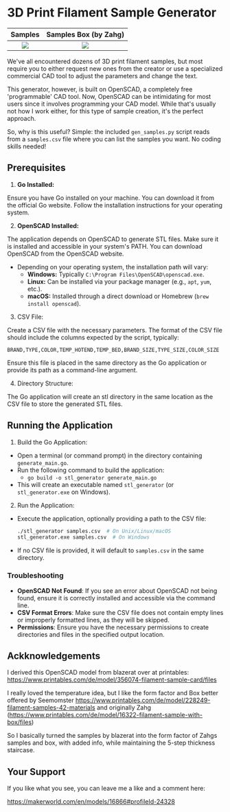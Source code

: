 # 3D Print Filament Sample Generator

|        Samples        |   Samples Box (by Zahg)   |
| :-------------------: | :-----------------------: |
| ![](docs/samples.png) | ![](docs/samples_box.png) |

We've all encountered dozens of 3D print filament samples, but most require you
to either request new ones from the creator or use a specialized commercial CAD
tool to adjust the parameters and change the text.

This generator, however, is built on OpenSCAD, a completely free 'programmable'
CAD tool. Now, OpenSCAD can be intimidating for most users since it involves
programming your CAD model. While that's usually not how I work either, for this
type of sample creation, it's the perfect approach.

So, why is this useful? Simple: the included `gen_samples.py` script reads from a
`samples.csv` file where you can list the samples you want. No coding skills
needed!

## Prerequisites

1. **Go Installed:**

Ensure you have Go installed on your machine. You can download it from the
official Go website. Follow the installation instructions for your operating
system.

2. **OpenSCAD Installed:**

The application depends on OpenSCAD to generate STL files. Make sure it is installed and accessible in your system's PATH. You can download OpenSCAD from the OpenSCAD website.

- Depending on your operating system, the installation path will vary:
  - **Windows:** Typically `C:\Program Files\OpenSCAD\openscad.exe`.
  - **Linux:** Can be installed via your package manager (e.g., `apt`, `yum`, etc.).
  - **macOS:** Installed through a direct download or Homebrew (`brew install openscad`).

3. CSV File:

Create a CSV file with the necessary parameters. The format of the CSV file
should include the columns expected by the script, typically:

```
BRAND,TYPE,COLOR,TEMP_HOTEND,TEMP_BED,BRAND_SIZE,TYPE_SIZE,COLOR_SIZE
```
Ensure this file is placed in the same directory as the Go application or
provide its path as a command-line argument.

4. Directory Structure:

The Go application will create an stl directory in the same location as the CSV
file to store the generated STL files.

## Running the Application

1. Build the Go Application:

- Open a terminal (or command prompt) in the directory containing `generate_main.go`.
- Run the following command to build the application:
  - `go build -o stl_generator generate_main.go`
- This will create an executable named `stl_generator` (or `stl_generator.exe` on Windows).

2. Run the Application:

- Execute the application, optionally providing a path to the CSV file:
  ``` bash 
  ./stl_generator samples.csv  # On Unix/Linux/macOS
  stl_generator.exe samples.csv  # On Windows
  ```
- If no CSV file is provided, it will default to `samples.csv` in the same
  directory.

### Troubleshooting

- **OpenSCAD Not Found**: If you see an error about OpenSCAD not being found, ensure it is correctly installed and accessible via the command line.
- **CSV Format Errors**: Make sure the CSV file does not contain empty lines or improperly formatted lines, as they will be skipped.
- **Permissions**: Ensure you have the necessary permissions to create directories and
files in the specified output location.

## Ackknowledgements

I derived this OpenSCAD model from blazerat over at printables:
<https://www.printables.com/de/model/356074-filament-sample-card/files>

I really loved the temperature idea, but I like the form factor and Box better
offered by Seemomster
<https://www.printables.com/de/model/228249-filament-samples-42-materials> and
originally Zahg
(<https://www.printables.com/de/model/16322-filament-sample-with-box/files>)

So I basically turned the samples by blazerat into the form factor of Zahgs
samples and box, with added info, while maintaining the 5-step thickness
staircase.

## Your Support

If you like what you see, you can leave me a like and a comment here:

https://makerworld.com/en/models/16866#profileId-24328
